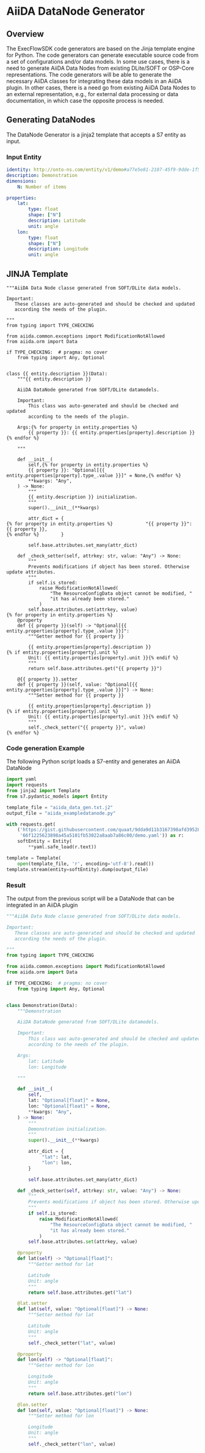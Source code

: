 # AiiDA DataNode Generator

## Overview

The ExecFlowSDK code generators are based on the Jinja template engine for Python.
The code generators can generate executable source code from a set of configurations and/or data models.
In some use cases, there is a need to generate AiiDA Data Nodes from existing DLite/SOFT or OSP-Core representations.
The code generators will be able to generate the necessary AiiDA classes for integrating these data models in an AiiDA plugin.
In other cases, there is a need go from existing AiiDA Data Nodes to an external representation, e.g., for external data processing or data documentation, in which case the opposite process is needed.  

## Generating DataNodes

The DataNode Generator is a jinja2 template that accepts a S7 entity
as input.

### Input Entity

```yaml
identity: http://onto-ns.com/entity/v1/demo#a77e5e81-2107-45f9-9dde-1f559d961d0a
description: Demonstration
dimensions:
    N: Number of items

properties:
    lat:
        type: float
        shape: ["N"]
        description: Latitude
        unit: angle
    lon:
        type: float
        shape: ["N"]
        description: Longitude
        unit: angle
```

## JINJA Template

```jinja
"""AiiDA Data Node classe generated from SOFT/DLite data models.

Important:
   These classes are auto-generated and should be checked and updated
   according the needs of the plugin.

"""
from typing import TYPE_CHECKING

from aiida.common.exceptions import ModificationNotAllowed
from aiida.orm import Data

if TYPE_CHECKING:  # pragma: no cover
    from typing import Any, Optional


class {{ entity.description }}(Data):
    """{{ entity.description }}

    AiiDA DataNode generated from SOFT/DLite datamodels.

    Important:
        This class was auto-generated and should be checked and updated
        according to the needs of the plugin.

    Args:{% for property in entity.properties %}
        {{ property }}: {{ entity.properties[property].description }}{% endfor %}

    """

    def __init__(
        self,{% for property in entity.properties %}
        {{ property }}: "Optional[{{ entity.properties[property].type_.value }}]" = None,{% endfor %}
        **kwargs: "Any",
    ) -> None:
        """
        {{ entity.description }} initialization.
        """
        super().__init__(**kwargs)

        attr_dict = {
{% for property in entity.properties %}            "{{ property }}": {{ property }},
{% endfor %}        }

        self.base.attributes.set_many(attr_dict)

    def _check_setter(self, attrkey: str, value: "Any") -> None:
        """
        Prevents modifications if object has been stored. Otherwise update attributes.
        """
        if self.is_stored:
            raise ModificationNotAllowed(
                "The ResourceConfigData object cannot be modified, "
                "it has already been stored."
            )
        self.base.attributes.set(attrkey, value)
{% for property in entity.properties %}
    @property
    def {{ property }}(self) -> "Optional[{{ entity.properties[property].type_.value }}]":
        """Getter method for {{ property }}

        {{ entity.properties[property].description }}
{% if entity.properties[property].unit %}
        Unit: {{ entity.properties[property].unit }}{% endif %}
        """
        return self.base.attributes.get("{{ property }}")

    @{{ property }}.setter
    def {{ property }}(self, value: "Optional[{{ entity.properties[property].type_.value }}]") -> None:
        """Setter method for {{ property }}

        {{ entity.properties[property].description }}
{% if entity.properties[property].unit %}
        Unit: {{ entity.properties[property].unit }}{% endif %}
        """
        self._check_setter("{{ property }}", value)
{% endfor %}
```

### Code generation Example

The following Python script loads a S7-entity and generates an AiiDA DataNode

```python
import yaml
import requests
from jinja2 import Template
from s7.pydantic_models import Entity

template_file = "aiida_data_gen.txt.j2"
output_file = "aiida_exampledatanode.py"

with requests.get(
    ('https://gist.githubusercontent.com/quaat/9dda9d11b3167398afd3952863f737cc/raw/'
     '66f1225623898a45a5101fb53022a8aab7a86c00/demo.yaml')) as r:
    softEntity = Entity(
        **yaml.safe_load(r.text))

template = Template(
    open(template_file, 'r', encoding='utf-8').read())
template.stream(entity=softEntity).dump(output_file)
```

### Result

The output from the previous script will be a DataNode that can be integrated in an AiiDA plugin

```python
"""AiiDA Data Node classe generated from SOFT/DLite data models.

Important:
   These classes are auto-generated and should be checked and updated
   according the needs of the plugin.

"""
from typing import TYPE_CHECKING

from aiida.common.exceptions import ModificationNotAllowed
from aiida.orm import Data

if TYPE_CHECKING:  # pragma: no cover
    from typing import Any, Optional


class Demonstration(Data):
    """Demonstration

    AiiDA DataNode generated from SOFT/DLite datamodels.

    Important:
        This class was auto-generated and should be checked and updated
        according to the needs of the plugin.

    Args:
        lat: Latitude
        lon: Longitude

    """

    def __init__(
        self,
        lat: "Optional[float]" = None,
        lon: "Optional[float]" = None,
        **kwargs: "Any",
    ) -> None:
        """
        Demonstration initialization.
        """
        super().__init__(**kwargs)

        attr_dict = {
             "lat": lat,
             "lon": lon,
        }

        self.base.attributes.set_many(attr_dict)

    def _check_setter(self, attrkey: str, value: "Any") -> None:
        """
        Prevents modifications if object has been stored. Otherwise update attributes.
        """
        if self.is_stored:
            raise ModificationNotAllowed(
                "The ResourceConfigData object cannot be modified, "
                "it has already been stored."
            )
        self.base.attributes.set(attrkey, value)

    @property
    def lat(self) -> "Optional[float]":
        """Getter method for lat

        Latitude
        Unit: angle
        """
        return self.base.attributes.get("lat")

    @lat.setter
    def lat(self, value: "Optional[float]") -> None:
        """Setter method for lat

        Latitude
        Unit: angle
        """
        self._check_setter("lat", value)

    @property
    def lon(self) -> "Optional[float]":
        """Getter method for lon

        Longitude
        Unit: angle
        """
        return self.base.attributes.get("lon")

    @lon.setter
    def lon(self, value: "Optional[float]") -> None:
        """Setter method for lon

        Longitude
        Unit: angle
        """
        self._check_setter("lon", value)

```
